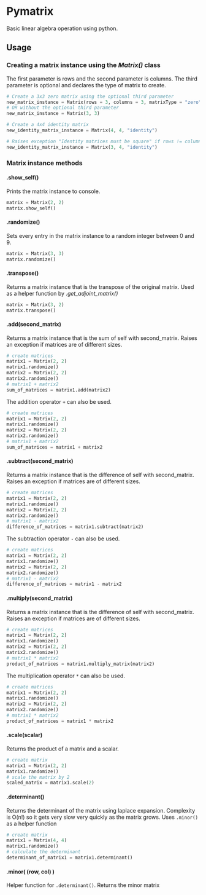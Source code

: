# Pymatrix

Basic linear algebra operation using python.

## Usage

### Creating a matrix instance using the *Matrix()* class
The first parameter is rows and the second parameter is columns. The third parameter is optional and declares the type of matrix to create.

```python
# Create a 3x3 zero matrix using the optional third parameter
new_matrix_instance = Matrix(rows = 3, columns = 3, matrixType = "zero")
# OR without the optional third parameter
new_matrix_instance = Matrix(3, 3)

# Create a 4x4 identity matrix
new_identity_matrix_instance = Matrix(4, 4, "identity")

# Raises exception "Identity matrices must be square" if rows != columns
new_identity_matrix_instance = Matrix(3, 4, "identity")

```

### Matrix instance methods

#### .show_self()
Prints the matrix instance to console.

```python
matrix = Matrix(2, 2)
matrix.show_self()
```

#### .randomize()
Sets every entry in the matrix instance to a random integer between 0 and 9.

```python
matrix = Matrix(3, 3)
matrix.randomize()
```

#### .transpose()
Returns a matrix instance that is the transpose of the original matrix. Used as a helper function by *.get_adjoint_matrix()*

```python
matrix = Matrix(3, 2)
matrix.transpose()
```

#### .add(second_matrix)
Returns a matrix instance that is the sum of self with second_matrix. Raises an exception if matrices are of different sizes.

```python
# create matrices
matrix1 = Matrix(2, 2)
matrix1.randomize()
matrix2 = Matrix(2, 2)
matrix2.randomize()
# matrix1 + matrix2
sum_of_matrices = matrix1.add(matrix2)
```

The addition operator ``+`` can also be used.

```python
# create matrices
matrix1 = Matrix(2, 2)
matrix1.randomize()
matrix2 = Matrix(2, 2)
matrix2.randomize()
# matrix1 + matrix2
sum_of_matrices = matrix1 + matrix2
```

#### .subtract(second_matrix)
Returns a matrix instance that is the difference of self with second_matrix. Raises an exception if matrices are of different sizes.

```python
# create matrices
matrix1 = Matrix(2, 2)
matrix1.randomize()
matrix2 = Matrix(2, 2)
matrix2.randomize()
# matrix1 - matrix2
difference_of_matrices = matrix1.subtract(matrix2)
```

The subtraction operator ``-`` can also be used.

```python
# create matrices
matrix1 = Matrix(2, 2)
matrix1.randomize()
matrix2 = Matrix(2, 2)
matrix2.randomize()
# matrix1 - matrix2
difference_of_matrices = matrix1 - matrix2
```

#### .multiply(second_matrix)
Returns a matrix instance that is the difference of self with second_matrix. Raises an exception if matrices are of different sizes.

```python
# create matrices
matrix1 = Matrix(2, 2)
matrix1.randomize()
matrix2 = Matrix(2, 2)
matrix2.randomize()
# matrix1 * matrix2
product_of_matrices = matrix1.multiply_matrix(matrix2)
```

The multiplication operator ``*`` can also be used.

```python
# create matrices
matrix1 = Matrix(2, 2)
matrix1.randomize()
matrix2 = Matrix(2, 2)
matrix2.randomize()
# matrix1 * matrix2
product_of_matrices = matrix1 * matrix2
```

#### .scale(scalar)
Returns the product of a matrix and a scalar.
```python
# create matrix
matrix1 = Matrix(2, 2)
matrix1.randomize()
# scale the matrix by 2
scaled_matrix = matrix1.scale(2)
```

#### .determinant()
Returns the determinant of the matrix using laplace expansion. Complexity is O(n!) so it gets very slow very quickly as the matrix grows. Uses `.minor()` as a helper function

```python
# create matrix
matrix1 = Matrix(4, 4)
matrix1.randomize()
# calculate the determinant
determinant_of_matrix1 = matrix1.determinant()
```

#### .minor( (row, col) )
Helper function for `.determinant()`. Returns the minor matrix 

